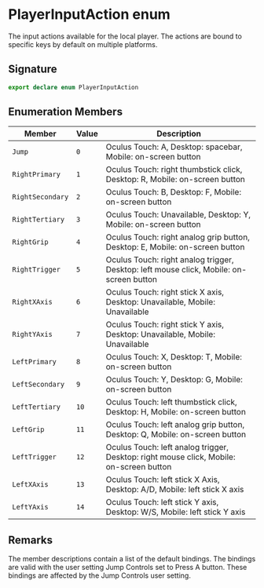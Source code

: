 # PlayerInputAction enum

The input actions available for the local player. The actions are bound to specific keys by default on multiple platforms.

## Signature

```typescript
export declare enum PlayerInputAction
```

## Enumeration Members

| Member | Value | Description |
|--------|-------|-------------|
| `Jump` | `0` | Oculus Touch: A, Desktop: spacebar, Mobile: on-screen button |
| `RightPrimary` | `1` | Oculus Touch: right thumbstick click, Desktop: R, Mobile: on-screen button |
| `RightSecondary` | `2` | Oculus Touch: B, Desktop: F, Mobile: on-screen button |
| `RightTertiary` | `3` | Oculus Touch: Unavailable, Desktop: Y, Mobile: on-screen button |
| `RightGrip` | `4` | Oculus Touch: right analog grip button, Desktop: E, Mobile: on-screen button |
| `RightTrigger` | `5` | Oculus Touch: right analog trigger, Desktop: left mouse click, Mobile: on-screen button |
| `RightXAxis` | `6` | Oculus Touch: right stick X axis, Desktop: Unavailable, Mobile: Unavailable |
| `RightYAxis` | `7` | Oculus Touch: right stick Y axis, Desktop: Unavailable, Mobile: Unavailable |
| `LeftPrimary` | `8` | Oculus Touch: X, Desktop: T, Mobile: on-screen button |
| `LeftSecondary` | `9` | Oculus Touch: Y, Desktop: G, Mobile: on-screen button |
| `LeftTertiary` | `10` | Oculus Touch: left thumbstick click, Desktop: H, Mobile: on-screen button |
| `LeftGrip` | `11` | Oculus Touch: left analog grip button, Desktop: Q, Mobile: on-screen button |
| `LeftTrigger` | `12` | Oculus Touch: left analog trigger, Desktop: right mouse click, Mobile: on-screen button |
| `LeftXAxis` | `13` | Oculus Touch: left stick X Axis, Desktop: A/D, Mobile: left stick X axis |
| `LeftYAxis` | `14` | Oculus Touch: left stick Y axis, Desktop: W/S, Mobile: left stick Y axis |

## Remarks

The member descriptions contain a list of the default bindings. The bindings are valid with the user setting Jump Controls set to Press A button. These bindings are affected by the Jump Controls user setting.
